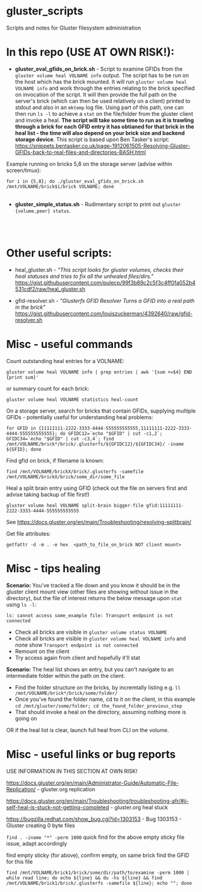 # gluster_scripts
Scripts and notes for Gluster filesystem administration


# In this repo (USE AT OWN RISK!):

- <b>gluster_eval_gfids_on_brick.sh</b> - Script to examine GFIDs from the ```gluster volume heal VOLNAME info``` output. The script has to be run on the host which has the brick mounted. It will run ```gluster volume heal VOLNAME info``` and work through the entries relating to the brick specified on invocation of the script. It will then provide the full path on the server's brick (which can then be used relatively on a client) printed to stdout and also in an ```mktemp``` log file. Using part of this path, one can then run ```ls -l``` to achieve a ```stat``` on the file/folder from the gluster client and invoke a heal. **The script will take some time to run as it is trawling through a brick for each GFID entry it has obtianed for that brick in the heal list - the time will also depend on your brick size and backend storage device**. This script is based upon Ben Tasker's script: https://snippets.bentasker.co.uk/page-1912061505-Resolving-Gluster-GFIDs-back-to-real-files-and-directories-BASH.html

Example running on bricks 5,8 on the storage server (advise within screen/tmux):

```for i in {5,8}; do ./gluster_eval_gfids_on_brick.sh /mnt/VOLNAME/brick$i/brick VOLNAME; done```
<br>
<br>
- <b>gluster_simple_status.sh</b> - Rudimentary script to print out  ```gluster {volume,peer} status```.
<br>
<br>


# Other useful scripts:

- heal_gluster.sh - <i>"This script looks for gluster volumes, checks their heal statuses and tries to fix all the unhealed files/dirs."</i><br>
  https://gist.githubusercontent.com/pulecp/99f3b89c2c5f3c4ff0fa052b4531cdf2/raw/heal_gluster.sh

- gfid-resolver.sh - <i>"Glusterfs GFID Resolver Turns a GFID into a real path in the brick"</i><br>
  https://gist.githubusercontent.com/louiszuckerman/4392640/raw/gfid-resolver.sh

# Misc - useful commands

Count outstanding heal entries for a VOLNAME:

```gluster volume heal VOLNAME info | grep entries | awk '{sum +=$4} END {print sum}'```

or summary count for each brick:

```gluster volume heal VOLNAME statistics heal-count```


On a storage server, search for bricks that contain GFIDs, supplying multiple GFIDs - potentially useful for understanding heal problems:

```for GFID in {11111111-2222-3333-4444-555555555555,11111111-2222-3333-4444-555555555555}; do GFIDC12=`echo "$GFID" | cut -c1,2`; GFIDC34=`echo "$GFID" | cut -c3,4`; find /mnt/VOLNAME/brick*/brick/.glusterfs/${GFIDC12}/${GFIDC34}/ -iname ${GFID}; done```


Find gfid on brick, if filename is known:

```find /mnt/VOLNAME/brickX/brick/.glusterfs -samefile /mnt/VOLNAME/brickX/brick/some_dir/some_file```


Heal a split brain entry using GFID (check out the file on servers first and advise taking backup of file first!)

```gluster volume heal VOLNAME split-brain bigger-file gfid:11111111-2222-3333-4444-555555555555```

See https://docs.gluster.org/en/main/Troubleshooting/resolving-splitbrain/

Get file attributes:

```getfattr -d -m . -e hex  <path_to_file_on_brick NOT client mount>```


# Misc - tips healing

<b>Scenario:</b> You've tracked a file down and you know it should be in the gluster client mount view (other files are showing without issue in the directory), but the file of interest returns the below message upon ```stat``` using ```ls -l```:

```ls: cannot access some_example file: Transport endpoint is not connected```

- Check all bricks are visible in ```gluster volume status VOLNAME```
- Check all bricks are visible in ```gluster volume heal VOLNAME info``` and none show ```Transport endpoint is not connected```
- Remount on the client
- Try access again from client and hopefully it'll stat

<b>Scenario:</b> The heal list shows an entry, but you can't navigate to an intermediate folder within the path on the client.

- Find the folder structure on the bricks, by incremtally listing e.g. ```ll /mnt/VOLNAME/brick*/brick/some/folder/```
- Once you've found the folder name, cd to it on the client, in this example ```cd /mnt/gluster/some/folder; cd the_found_folder_previous_step```
- That should invoke a heal on the directory, assuming nothing more is going on

OR if the heal list is clear, launch full heal from CLI on the volume.


# Misc - useful links or bug reports

USE INFORMATION IN THIS SECTION AT OWN RISK!

https://docs.gluster.org/en/main/Administrator-Guide/Automatic-File-Replication/ - gluster.org replication

https://docs.gluster.org/en/main/Troubleshooting/troubleshooting-afr/#ii-self-heal-is-stuck-not-getting-completed - gluster.org heal stuck

https://bugzilla.redhat.com/show_bug.cgi?id=1303153 - Bug 1303153 - Gluster creating 0 byte files 

```find . -iname "*" -perm 1000``` quick find for the above empty sticky file issue, adapt accordingly

find empty sticky (for above), confirm empty, on same brick find the GFID for this file

```find /mnt/VOLNAME/brick1/brick/some/dir/path/to/examine -perm 1000 | while read line; do echo ${line} && du -hs ${line} && find /mnt/VOLNAME/brick1/brick/.glusterfs -samefile ${line}; echo ""; done```
